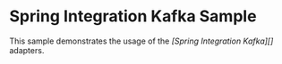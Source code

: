 Spring Integration Kafka Sample
================================

This sample demonstrates the usage of the *[Spring Integration Kafka][]* adapters.

